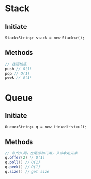 # Stack
## Initiate
`Stack<String> stack = new Stack<>();`
## Methods
```Java
// 栈顶栈底
push // O(1)
pop // O(1)
peek // O(1)

```

# Queue
## Initiate
`Queue<String> q = new LinkedList<>();`
## Methods
```Java
// 队的头尾，在尾部加元素，头部拿走元素
q.offer(2) // O(1)
q.poll() // O(1)
q.peek() // O(1)
q.size() // get size
```

